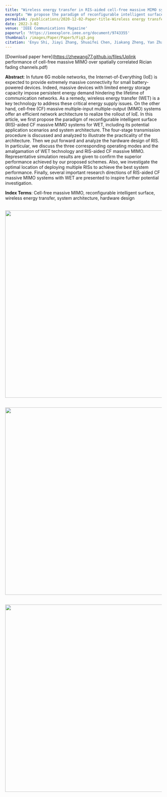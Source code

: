```yaml
---
title: "Wireless energy transfer in RIS-aided cell-free massive MIMO systems: Opportunities and challenges"
excerpt: "We propose the paradigm of reconfigurable intelligent surface (RIS)-aided CF massive MIMO systems for wireless energy transfer (WET), including its potential application scenarios and system architecture. The four-stage transmission procedure is discussed and analyzed to illustrate the practicality of the architecture. We put forward and analyze the hardware design of RIS. In particular, we discuss the three corresponding operating modes and the amalgamation of WET technology and RIS-aided CF massive MIMO."
permalink: /publications/2020-12-02-Paper-title-Wireless energy transfer in RIS-aided cell-free massive MIMO systems: Opportunities and challenges. md
date: 2022-3-02
venue: 'IEEE Communications Magazine'
paperurl: 'https://ieeexplore.ieee.org/document/9743355'
thumbnail: /images/Paper/Paper5/Fig3.png
citation: 'Enyu Shi, Jiayi Zhang, Shuaifei Chen, Jiakang Zheng, Yan Zhang, Derrick Wing Kwan Ng, and Bo Ai, “Wireless energy transfer in RIS-aided cell-free massive MIMO systems: Opportunities and challenges,” IEEE Communications Magazine, vol. 60, no. 3, pp. 26-32, March 2022.'
---
```


[Download paper here](https://zhewang77.github.io/files/Uplink performance of cell-free massive MIMO over spatially correlated Rician fading channels.pdf)


**Abstract**: In future 6G mobile networks, the Internet-of-Everything (IoE) is expected to provide extremely massive connectivity for small battery-powered devices. Indeed, massive devices with limited energy storage capacity impose persistent energy demand hindering the lifetime of communication networks. As a remedy, wireless energy transfer (WET) is a key technology to address these critical energy supply issues. On the other hand, cell-free (CF) massive multiple-input multiple-output (MIMO) systems offer an efficient network architecture to realize the rollout of IoE. In this article, we first propose the paradigm of reconfigurable intelligent surface (RIS)-aided CF massive MIMO systems for WET, including its potential application scenarios and system architecture. The four-stage transmission procedure is discussed and analyzed to illustrate the practicality of the architecture. Then we put forward and analyze the hardware design of RIS. In particular, we discuss the three corresponding operating modes and the amalgamation of WET technology and RIS-aided CF massive MIMO. Representative simulation results are given to confirm the superior performance achieved by our proposed schemes. Also, we investigate the optimal location of deploying multiple RISs to achieve the best system performance. Finally, several important research directions of RIS-aided CF massive MIMO systems with WET are presented to inspire further potential investigation.


**Index Terms**: Cell-free massive MIMO, reconfigurable intelligent surface, wireless energy transfer, system architecture, hardware design

<br/><img src='/images/Paper/Paper5/11.png' width = "600">

<br/><img src='/images/Paper/Paper5/2.png' width = "600">

<br/><img src='/images/Paper/Paper5/3.png' width = "600">





